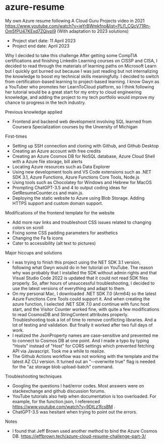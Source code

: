 # azure-resume
My own Azure resume following A Cloud Guru Projects video in 2021 https://www.youtube.com/watch?v=ieYrBWmkfno&list=PLI1_CQcV71Rn-Om5fPU47KExd7ZQjvpl9 (With adaptation to 2023 solutions)

- Project start date: 11 April 2023
- Project end date: April 2023

Why I decided to take this challenge
After getting some CompTIA certifications and finishing LinkedIn Learning courses on CISSP and CISA, I decided to read through the materials of learning paths on Microsoft Learn but I quickly got burned out because I was just reading but not internalizing the knowledge to boost my technical skills meaningfully. I decided to switch from certification-based learning to project-based learning. I know Gwyn as a YouTuber who promotes her LearnToCloud platform, so I think following her tutorial would be a great start for my entry to cloud engineering knowledge, and adding the project to my tech portfolio would improve my chance to progress in the tech industry.

Previous knowledge applied
- Frontend and backend web development involving SQL learned from Coursera Specialization courses by the Unversity of Michigan

First-times
- Setting up SSH connection and cloning with Github, and Github Desktop
- Creating an Azure account with free credits
- Creating an Azure Cosmos DB for NoSQL database, Azure Cloud Shell with a Azure file storage, bill alerts
- Locating Azure resources such as Data Explorer
- Using new development tools and VS Code extensions such as .NET SDK 3.1, Azure Functions, Azure Functions Core Tools, Node.js
- Using tools such as Chocolatey for Windows and Hebrew for MacOS
- Prompting ChatGPT-3.5 and 4 to output coding ideas for GetResumeCounter.cs and main.js.
- Deploying the static website to Azure using Blob Storage. Adding HTTPS support and custom domain support.

Modifications of the frontend template for the website
- Add more nav links and troubleshoot CSS issues related to changing colors on scroll
- Fixing some CSS padding parameters for aesthetics
- Changing the Fa fa icons
- Cater to accessibility (alt text to pictures)

Major hiccups and solutions
- I was trying to finish this project using the NET SDK 3.1 version, following what Gwyn would do in her tutorial on YouTube. The reason why was probably that I installed the SDK without admin rights and that  Visual Studio Code 2022 is updated that it could not read SDK files properly. So, after hours of unsuccessful troubleshooting, I decided to use the latest versions of everything and adapt to them.
- On my personal Mac, I downloaded .NET SDK 7.0 (Arm64) so the latest Azure Functions Core Tools could support it. And when creating the azure function, I selected .NET SDK 7.0 and continue with func host start, and the Visitor Counter worked fine, with quite a few modifications to read CosmosDB and StringContent attributes properly. Troubleshooting took a lot of time to remove conflicting libraries. And a lot of testing and validation. But finally it worked after two full days of work.
- I realized the JsonProperty names are case-sensitive and prevented me to connect to Cosmos DB at one point. And I made a typo by typing "Hosts" instead of "Host" for CORS settings which prevented fetching API via Javascript. Took me a while to realize.
- The Github Actions workflow was not working with the template and the latest AZ CLI version. It turned out an "--overwrite true" flag is needed for the "az storage blob upload-batch" command.

Troubleshooting techniques
- Googling the questions I had/error codes. Most answers were on stackexchange and github discussion forums.
- YouTube tutorials also help when documentation is too overloaded. For example, for the function.json, I referenced https://www.youtube.com/watch?v=9DtLz1fcsBM .
- ChatGPT-3.5 was hesitant when trying to point out the errors.

Notes
- I found that Jeff Brown used another method to bind the Azure Cosmos DB. https://jeffbrown.tech/azure-cloud-resume-challenge-part-3/